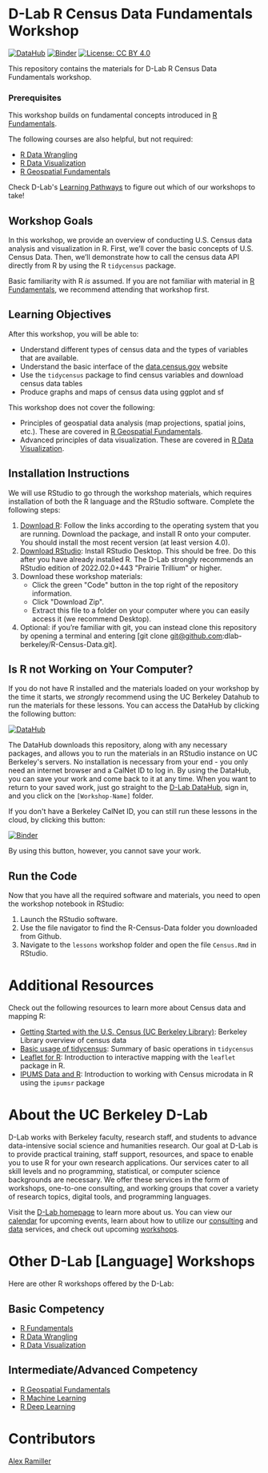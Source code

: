 # D-Lab R Census Data Fundamentals Workshop

[![DataHub](https://img.shields.io/badge/launch-datahub-blue)](DATAHUB_LINK_HERE)
[![Binder](https://mybinder.org/badge_logo.svg)](BINDER_LINK_HERE)
[![License: CC BY 4.0](https://img.shields.io/badge/License-CC_BY_4.0-lightgrey.svg)](https://creativecommons.org/licenses/by/4.0/)

This repository contains the materials for D-Lab R Census Data Fundamentals workshop. 

### Prerequisites
This workshop builds on fundamental concepts introduced in [R Fundamentals](https://github.com/dlab-berkeley/R-Fundamentals).

The following courses are also helpful, but not required:
- [R Data Wrangling](https://github.com/dlab-berkeley/R-Data-Wrangling)
- [R Data Visualization](https://github.com/dlab-berkeley/R-Data-Visualization)
- [R Geospatial Fundamentals](https://github.com/dlab-berkeley/R-Geospatial-Fundamentals)

Check D-Lab's [Learning Pathways](https://dlab-berkeley.github.io/dlab-workshops/R_path.html) to figure out which of our workshops to take!

## Workshop Goals

In this workshop, we provide an overview of conducting U.S. Census data analysis and visualization in R. First, we’ll cover the basic concepts of U.S. Census Data. Then,
we’ll demonstrate how to call the census data API directly from R by using the R `tidycensus` package. 

Basic familiarity with R _is_ assumed. If you are not familiar with material in [R Fundamentals](https://github.com/dlab-berkeley/R-Fundamentals), we recommend attending that workshop first.

## Learning Objectives

After this workshop, you will be able to:

- Understand different types of census data and the types of variables that are available.
- Understand the basic interface of the [data.census.gov](data.census.gov) website
- Use the `tidycensus` package to find census variables and download census data tables
- Produce graphs and maps of census data using ggplot and sf

This workshop does not cover the following:

- Principles of geospatial data analysis (map projections, spatial joins, etc.). These are covered in [R Geospatial Fundamentals](https://github.com/dlab-berkeley/R-Geospatial-Fundamentals).
- Advanced principles of data visualization. These are covered in [R Data Visualization](https://github.com/dlab-berkeley/R-Data-Visualization).


## Installation Instructions

We will use RStudio to go through the workshop materials, which requires installation of both the R language and the RStudio software. Complete the following steps:

1. [Download R](https://cloud.r-project.org/): Follow the links according to the operating system that you are running. Download the package, and install R onto your computer. You should install the most recent version (at least version 4.0).
2. [Download RStudio](https://rstudio.com/products/rstudio/download/#download): Install RStudio Desktop. This should be free. Do this after you have already installed R. The D-Lab strongly recommends an RStudio edition of 2022.02.0+443 "Prairie Trillium" or higher.
3. Download these workshop materials:
    * Click the green "Code" button in the top right of the repository information.
    * Click "Download Zip".
    * Extract this file to a folder on your computer where you can easily access it (we recommend Desktop).
3. Optional: if you’re familiar with git, you can instead clone this repository by opening a terminal and entering [git clone git@github.com:dlab-berkeley/R-Census-Data.git].

## Is R not Working on Your Computer?

If you do not have R installed and the materials loaded on your
workshop by the time it starts, we *strongly* recommend using the UC Berkeley
Datahub to run the materials for these lessons. You can access the DataHub by
clicking the following button:

[![DataHub](https://img.shields.io/badge/launch-datahub-blue)](DATAHUB_LINK_HERE)

The DataHub downloads this repository, along with any necessary packages, and
allows you to run the materials in an RStudio instance on UC Berkeley's servers.
No installation is necessary from your end - you only need an internet browser
and a CalNet ID to log in. By using the DataHub, you can save your work and come
back to it at any time. When you want to return to your saved work, just go
straight to the [D-Lab DataHub](https://dlab.datahub.berkeley.edu), sign in, and
you click on the `[Workshop-Name]` folder.

If you don't have a Berkeley CalNet ID, you can still run these lessons in the cloud, by clicking this button:

[![Binder](https://mybinder.org/badge_logo.svg)](BINDER_LINK_HERE)

By using this button, however, you cannot save your work.


## Run the Code

Now that you have all the required software and materials, you need to open the workshop notebook in RStudio:

1. Launch the RStudio software.
2. Use the file navigator to find the R-Census-Data folder you downloaded from Github.
3. Navigate to the `lessons` workshop folder and open the file `Census.Rmd` in RStudio.

# Additional Resources

Check out the following resources to learn more about Census data and mapping R:

* [Getting Started with the U.S. Census (UC Berkeley Library)](https://guides.lib.berkeley.edu/USCensus/Intro): Berkeley Library overview of census data
* [Basic usage of tidycensus](https://walker-data.com/tidycensus/articles/basic-usage.html): Summary of basic operations in `tidycensus`
* [Leaflet for R](https://rstudio.github.io/leaflet/): Introduction to interactive mapping with the `leaflet` package in R.
* [IPUMS Data and R](https://cran.r-project.org/web/packages/ipumsr/vignettes/ipums.html): Introduction to working with Census microdata in R using the `ipumsr` package


# About the UC Berkeley D-Lab

D-Lab works with Berkeley faculty, research staff, and students to advance data-intensive social science and humanities research. Our goal at D-Lab is to provide practical training, staff support, resources, and space to enable you to use R for your own research applications. Our services cater to all skill levels and no programming, statistical, or computer science backgrounds are necessary. We offer these services in the form of workshops, one-to-one consulting, and working groups that cover a variety of research topics, digital tools, and programming languages.  

Visit the [D-Lab homepage](https://dlab.berkeley.edu/) to learn more about us. You can view our [calendar](https://dlab.berkeley.edu/events/calendar) for upcoming events, learn about how to utilize our [consulting](https://dlab.berkeley.edu/consulting) and [data](https://dlab.berkeley.edu/data) services, and check out upcoming [workshops](https://dlab.berkeley.edu/events/workshops).

# Other D-Lab [Language] Workshops

Here are other R workshops offered by the D-Lab:

## Basic Competency

* [R Fundamentals](https://github.com/dlab-berkeley/R-Fundamentals)
* [R Data Wrangling](https://github.com/dlab-berkeley/R-Data-Wrangling)
* [R Data Visualization](https://github.com/dlab-berkeley/R-Data-Visualization)

## Intermediate/Advanced Competency

* [R Geospatial Fundamentals](https://github.com/dlab-berkeley/R-Geospatial-Fundamentals)
* [R Machine Learning](https://github.com/dlab-berkeley/R-Machine-Learning)
* [R Deep Learning](https://github.com/dlab-berkeley/R-Deep-Learning)

# Contributors

[Alex Ramiller](https://dlab.berkeley.edu/people/alex-ramiller)
